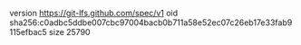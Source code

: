 version https://git-lfs.github.com/spec/v1
oid sha256:c0adbc5ddbe007cbc97004bacb0b711a58e52ec07c26eb17e33fab9115efbac5
size 25790
